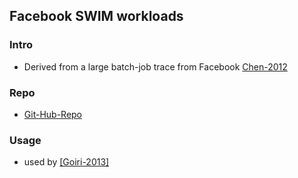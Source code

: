 Facebook SWIM workloads
---


### Intro
- Derived from a large batch-job trace from Facebook [Chen-2012](http://www.odbms.org/2014/03/statistical-workload-injector-mapreduce-swim/)
 

### Repo
- [Git-Hub-Repo](https://github.com/SWIMProjectUCB/SWIM)

### Usage
- used by [[Goiri-2013]](https://github.com/hxwang/Seminar/blob/master/Paper-Summary/GoiriIK13_Designing-and-Managing-Datacenters-Powered-by-Renewable-Energy.md)
